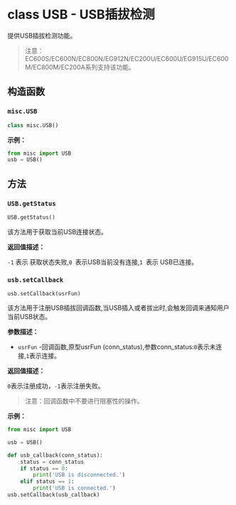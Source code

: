 # class USB - USB插拔检测

提供USB插拔检测功能。

> 注意：EC600S/EC600N/EC800N/EG912N/EC200U/EC600U/EG915U/EC600M/EC800M/EC200A系列支持该功能。

## 构造函数

### `misc.USB`

```python
class misc.USB()
```

**示例：**

```python
from misc import USB
usb = USB()
```

## 方法

### `USB.getStatus`

```python
USB.getStatus()
```

该方法用于获取当前USB连接状态。

**返回值描述：**

`-1` 表示 获取状态失败,`0 `表示USB当前没有连接,`1 `表示 USB已连接。

### `usb.setCallback`

```
usb.setCallback(usrFun)
```

该方法用于注册USB插拔回调函数,当USB插入或者拔出时,会触发回调来通知用户当前USB状态。

**参数描述：**

- `usrFun` -回调函数,原型usrFun (conn_status),参数conn_status:`0`表示未连接,`1`表示连接。

**返回值描述：**

`0`表示注册成功，`-1`表示注册失败。

> 注意：回调函数中不要进行阻塞性的操作。

**示例：**

```python
from misc import USB

usb = USB()

def usb_callback(conn_status):
	status = conn_status
	if status == 0:
		print('USB is disconnected.')
	elif status == 1:
		print('USB is connected.')
usb.setCallback(usb_callback)
```

